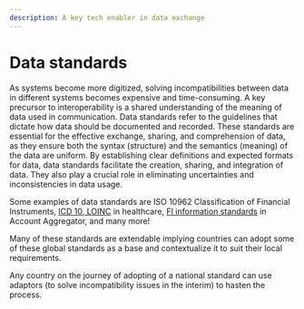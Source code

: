 ```yaml
---
description: A key tech enabler in data exchange
---
```


# Data standards

As systems become more digitized, solving incompatibilities between data in different systems becomes expensive and time-consuming. A key precursor to interoperability is a shared understanding of the meaning of data used in communication. Data standards refer to the guidelines that dictate how data should be documented and recorded. These standards are essential for the effective exchange, sharing, and comprehension of data, as they ensure both the syntax (structure) and the semantics (meaning) of the data are uniform.  By establishing clear definitions and expected formats for data, data standards facilitate the creation, sharing, and integration of data. They also play a crucial role in eliminating uncertainties and inconsistencies in data usage.&#x20;

Some examples of data standards are ISO 10962 Classification of Financial Instruments, [ICD 10](https://icd.who.int/browse10/2019/en),[ LOINC](https://loinc.org/)  in healthcare, [FI information standards](https://api.rebit.org.in/) in Account Aggregator, and many more!

Many of these standards are extendable implying countries can adopt some of these global standards as a base and contextualize it to suit their local requirements.&#x20;

Any country on the journey of adopting of a national standard can use adaptors (to solve incompatibility issues in the interim) to hasten the process. &#x20;
